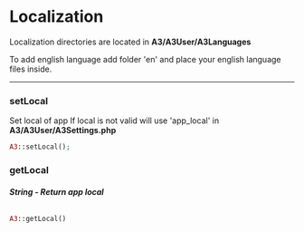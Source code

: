 # Localization

Localization directories are located in **A3/A3User/A3Languages**

To add english language add folder 'en' and place your english language files inside.

------------

### setLocal
Set local of app
If local is not valid will use 'app_local' in **A3/A3User/A3Settings.php**
```php
A3::setLocal();
```
### getLocal
###### **String - Return app local**
```php
A3::getLocal()
```